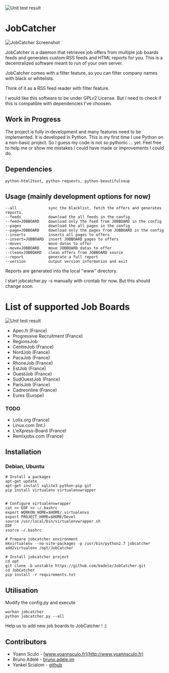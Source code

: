 ![Unit test result](https://api.travis-ci.org/badele/JobCatcher.png)


# JobCatcher

![JobCatcher Screenshot](https://raw.github.com/yoannsculo/JobCatcher/master/screenshots/jobcatcher.png)

JobCatcher is a daemon that retrieves job offers from multiple job boards feeds
and generates custom RSS feeds and HTML reports for you. This is a decentralized
software meant to run of your own server.

JobCatcher comes with a filter feature, so you can filter company names with
black or whitelists.

Think of it as a RSS feed reader with filter feature.

I would like this software to be under GPLv2 License. But I need to check if
this is compatible with dependencies I've choosen.

## Work in Progress

The project is fully in development and many features need to be implemented.
It is developed in Python. This is my first time I use Python on a non-basic
project. So I guess my code is not so pythonic ... yet. Feel free to help me or
show me mistakes I could have made or improvements I could do.

## Dependencies

	python-html2text, python-requests, python-beautifulsoup

## Usage (mainly development options for now)

    --all              sync the blacklist, fetch the offers and generates reports.
    --feeds            download the all feeds in the config
    --feed=JOBBOARD    download only the feed from JOBBOARD in the config
    --pages            download the all pages in the config
    --page=JOBBOARD    download only the pages from JOBBOARD in the config
    --inserts          inserts all pages to offers
    --insert=JOBBOARD  insert JOBBOARD pages to offers
    --moves            move datas to offer
    --move=JOBBOARD    move JOBBOARD datas to offer
    --clean=JOBBOARD   clean offers from JOBBOARD source
    --report           generate a full report
    --version          output version information and exit

Reports are generated into the local "www" directory.

I start jobcatcher.py -s manually with crontab for now. But this should change
soon.

# List of supported Job Boards

![Unit test result](https://api.travis-ci.org/badele/JobCatcher.png)

- Apec.fr (France)
- Progressive Recruitment (France)
- RegionsJob
 - CentreJob (France)
 - NordJob (France)
 - PacaJob (France)
 - RhoneJob (France)
 - EstJob (France)
 - OuestJob (France)
 - SudOuestJob (France)
 - ParisJob (France)
- Cadreonline (France)
- Eures (Europe)

### TODO

- Lolix.org (France)
- Linux.com (Int.)
- L'eXpress-Board (France)
- Remixjobs.com (France)

## Installation

### Debian, Ubuntu

    # Install a packages
    apt-get update
    apt-get install sqlite3 python-pip git 
    pip install virtualenv virtualenvwrapper


    # Configure virtualenvwrapper
    cat << EOF >> ~/.bashrc
    export WORKON_HOME=$HOME/.virtualenvs
    export PROJECT_HOME=$HOME/Devel
    source /usr/local/bin/virtualenvwrapper.sh
    EOF
    source ~/.bashrc
    
    # Prepare jobcatcher environment
    mkvirtualenv --no-site-packages -p /usr/bin/python2.7 jobcatcher
    add2virtualenv /opt/JobCatcher

    # Install jobcatcher project
    cd opt
    git clone -b unstable https://github.com/badele/JobCatcher.git
    cd JobCatcher
    pip install -r requirements.txt

## Utilisation

Modify the config.py and execute

    workon jobcatcher
    python jobcatcher.py --all


Help us to add new job boards to JobCatcher ! :)

## Contributors

- Yoann Sculo - [www.yoannsculo.fr](http://www.yoannsculo.fr)
- Bruno Adelé - [bruno.adele.im](http://bruno.adele.im)
- Yankel Scialom - [github](https://github.com/yscialom)